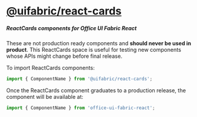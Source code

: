 # [@uifabric/react-cards](http://dev.microsoft.com/fabric)

##### ReactCards components for Office UI Fabric React

These are not production ready components and __should never be used in product__. This ReactCards space is useful for testing new components whose APIs might change before final release.

To import ReactCards components:

```js
import { ComponentName } from '@uifabric/react-cards';
```

Once the ReactCards component graduates to a production release, the component will be available at:

```js
import { ComponentName } from 'office-ui-fabric-react';
```
